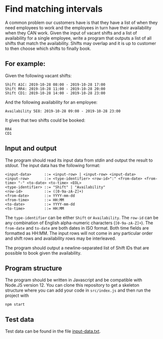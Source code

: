 # Find matching intervals
A common problem our customers have is that they have a list of when they need employees to work and the employees in turn
have their availability when they CAN work. Given the input of vacant shifts and a list of availability for a single employee,
write a program that outputs a list of all shifts that match the availability. Shifts may overlap and it is up to customer to
then choose which shifts to finally book.

## For example:

Given the following vacant shifts:
```
Shift A1C: 2019-10-28 08:00 - 2019-10-28 17:00
Shift RR4: 2019-10-28 11:00 - 2019-10-28 20:00
Shift CD1: 2019-10-28 14:00 - 2019-10-28 23:00
```

And the following availability for an employee:
```
Availability 5E8: 2019-10-28 09:00 - 2019-10-28 23:00
```

It gives that two shifts could be booked:
```
RR4
CD1
```

## Input and output

The program should read its input data from *stdin* and output the result to *stdout*.
The input data has the following format:
```
<input-data>      ::= <input-row> | <input-row> <input-data>
<input-row>       ::= <type-identifier> <row-id>":" <from-date> <from-time> "-" <to-date> <to-time> <EOL>
<type-identifier> ::= "Shift" | "Availability"
<row-id>          ::= ([0-9a-zA-Z]+)
<from-date>       ::= YYYY-mm-dd
<from-time>       ::= HH:MM
<to-date>         ::= YYYY-mm-dd
<to-time>         ::= HH:MM
```
The `type-identifier` can be either `Shift` or `Availability`. The `row-id` can be any combination of
English alpha-numeric characters (`[0-9a-zA-Z]+`). The `from-date` and `to-date` are both dates in ISO format. Both
time fields are formatted as HH:MM. The input rows will not come in any particular order and shift rows and
availability rows may be interleaved.

The program should output a newline-separated list of Shift IDs that are possible to book given the availability.

## Program structure

The program should be written in Javascript and be compatible with Node.JS version 12. You can clone this repository to get a
skeleton structure where you can add your code in `src/index.js` and then run the project with
```
npm start
```

## Test data
Test data can be found in the file [input-data.txt](https://github.com/TimeZynk/match-intervals/blob/master/input-data.txt).
